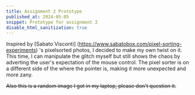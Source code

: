 ```yaml
---
title: Assignment 2 Prototype
published_at: 2024-05-05
snippet: Prototype for assignment 2
disable_html_sanitization: true
---
```


Inspired by [Sabato Visconti] (https://www.sabatobox.com/pixel-sorting-experiments) 's pixelsorted photos, I decided to make my own twist on it. This time, I can manipulate the glitch myself but still shows the chaos by adverting the user's expectation of the mouse control. The pixel sorter is on a different side of the where the pointer is, making it more unexpected and more zany.

~~Also this is a random image I got in my laptop, please don't question it.~~

<canvas id="example"></canvas>

<script type="module">


  const cnv = document.getElementById(`example`);
  // cnv.width = 500;
  cnv.width = cnv.parentNode.scrollWidth;
  cnv.height = (cnv.width * 9) / 16;

  const ctx = cnv.getContext(`2d`);

  const img = new Image();
  img.onload = () => {
    cnv.height = cnv.width * (img.height / img.width);
    ctx.drawImage(img, 0, 0, cnv.width, cnv.height);
    window.imageData = ctx.getImageData (0, 0, cnv.width, cnv.height);
    // sortPixels();
  };


img.src = `/w5/catnada.png`;

function randNumber (min,max){
  return Math.random() * (max - min +1) + min;
}

function sortPixels(e) {
  const pixels = imageData.data;
  
  let areaX = e.clientX; // Current mouse X position
  let areaY = e.clientY; // Current mouse Y position
  let areaWidth = randNumber (20,50); // Width of the area
  let areaHeight = randNumber (100,200); // Height of the area
   
  // Calculate the start and end indices for x and y
  let startX = areaX;
  let startY = areaY - 200;
  let endX = areaX + areaWidth;
  let endY = areaY + areaHeight;

  for (let y = startY; y < endY; y++){
    for (let x = startX ; x < endX; x++){
     const index = (y * cnv.width + x) * 4;
     const brightness = pixels[index] + pixels[index + 1] + pixels[index + 2];

// Get the brightness of the pixel below
 if (y + 1 < endY) {
  const indexBelow = ((y + 1) * cnv.width + x) * 4 ;
  const brightnessBelow = pixels[indexBelow] + pixels[indexBelow + 1] + pixels[indexBelow + 2];

  if (brightness < brightnessBelow) {
      for (let i = 0; i < 3; i++) {
      const temp = pixels[index + i];
      pixels[index + i] = pixels[indexBelow + i];
      pixels[indexBelow + i] = temp;
        }
      }
    }
  }
}
 ctx.putImageData(imageData, 0, 0);
}

cnv.addEventListener('mousemove', sortPixels);

</script>
